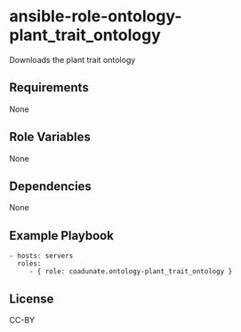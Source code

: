 ansible-role-ontology-plant_trait_ontology
=========

Downloads the plant trait ontology

Requirements
------------

None

Role Variables
--------------

None

Dependencies
------------

None

Example Playbook
----------------

    - hosts: servers
      roles:
         - { role: coadunate.ontology-plant_trait_ontology }

License
-------

CC-BY